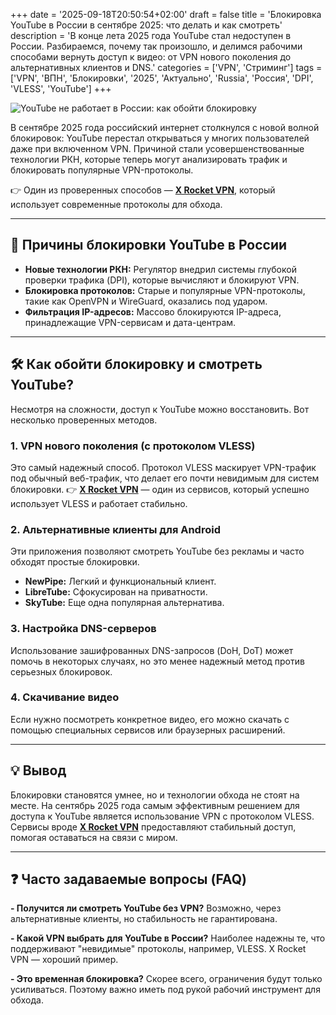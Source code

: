 +++
date = '2025-09-18T20:50:54+02:00'
draft = false
title = 'Блокировка YouTube в России в сентябре 2025: что делать и как смотреть'
description = 'В конце лета 2025 года YouTube стал недоступен в России. Разбираемся, почему так произошло, и делимся рабочими способами вернуть доступ к видео: от VPN нового поколения до альтернативных клиентов и DNS.'
categories = ['VPN', 'Стриминг']
tags = ['VPN', 'ВПН', 'Блокировки', '2025', 'Актуально', 'Russia', 'Россия', 'DPI', 'VLESS', 'YouTube']
+++

![YouTube не работает в России: как обойти блокировку](https://ladyfly-content.fra1.cdn.digitaloceanspaces.com/896E6E51-BD76-4626-91A7-FC6B4F77FA89.jpeg)

В сентябре 2025 года российский интернет столкнулся с новой волной блокировок: YouTube перестал открываться у многих пользователей даже при включенном VPN. Причиной стали усовершенствованные технологии РКН, которые теперь могут анализировать трафик и блокировать популярные VPN-протоколы.

👉 Один из проверенных способов — **[X Rocket VPN](https://t.me/X_Rocket_VPN_bot?start=ref-b-9)**, который использует современные протоколы для обхода.

---

## 🧐 Причины блокировки YouTube в России
- **Новые технологии РКН:** Регулятор внедрил системы глубокой проверки трафика (DPI), которые вычисляют и блокируют VPN.
- **Блокировка протоколов:** Старые и популярные VPN-протоколы, такие как OpenVPN и WireGuard, оказались под ударом.
- **Фильтрация IP-адресов:** Массово блокируются IP-адреса, принадлежащие VPN-сервисам и дата-центрам.

---

## 🛠️ Как обойти блокировку и смотреть YouTube?
Несмотря на сложности, доступ к YouTube можно восстановить. Вот несколько проверенных методов.

### 1. VPN нового поколения (с протоколом VLESS)
Это самый надежный способ. Протокол VLESS маскирует VPN-трафик под обычный веб-трафик, что делает его почти невидимым для систем блокировки.
👉 **[X Rocket VPN](https://t.me/X_Rocket_VPN_bot?start=ref-b-9)** — один из сервисов, который успешно использует VLESS и работает стабильно.

### 2. Альтернативные клиенты для Android
Эти приложения позволяют смотреть YouTube без рекламы и часто обходят простые блокировки.
- **NewPipe:** Легкий и функциональный клиент.
- **LibreTube:** Сфокусирован на приватности.
- **SkyTube:** Еще одна популярная альтернатива.

### 3. Настройка DNS-серверов
Использование зашифрованных DNS-запросов (DoH, DoT) может помочь в некоторых случаях, но это менее надежный метод против серьезных блокировок.

### 4. Скачивание видео
Если нужно посмотреть конкретное видео, его можно скачать с помощью специальных сервисов или браузерных расширений.

---

## 💡 Вывод
Блокировки становятся умнее, но и технологии обхода не стоят на месте. На сентябрь 2025 года самым эффективным решением для доступа к YouTube является использование VPN с протоколом VLESS.
Сервисы вроде **[X Rocket VPN](https://t.me/X_Rocket_VPN_bot?start=ref-b-9)** предоставляют стабильный доступ, помогая оставаться на связи с миром.

---

## ❓ Часто задаваемые вопросы (FAQ)
**- Получится ли смотреть YouTube без VPN?**
Возможно, через альтернативные клиенты, но стабильность не гарантирована.

**- Какой VPN выбрать для YouTube в России?**
Наиболее надежны те, что поддерживают "невидимые" протоколы, например, VLESS. X Rocket VPN — хороший пример.

**- Это временная блокировка?**
Скорее всего, ограничения будут только усиливаться. Поэтому важно иметь под рукой рабочий инструмент для обхода.